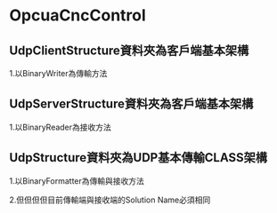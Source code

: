 # OpcuaCncControl
## UdpClientStructure資料夾為客戶端基本架構
1.以BinaryWriter為傳輸方法
## UdpServerStructure資料夾為客戶端基本架構
1.以BinaryReader為接收方法
## UdpStructure資料夾為UDP基本傳輸CLASS架構
<p>1.以BinaryFormatter為傳輸與接收方法</p>
<p>2.但但但但目前傳輸端與接收端的Solution Name必須相同</p>
